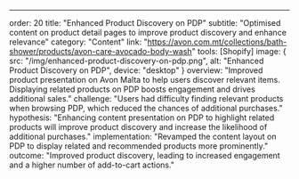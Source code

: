 ---
order: 20
title: "Enhanced Product Discovery on PDP"
subtitle: "Optimised content on product detail pages to improve product discovery and enhance relevance"
category: "Content"
link: "https://avon.com.mt/collections/bath-shower/products/avon-care-avocado-body-wash"
tools: [Shopify]
image: {
    src: "/img/enhanced-product-discovery-on-pdp.png",
    alt: "Enhanced Product Discovery on PDP",
    device: "desktop"
}
overview: "Improved product presentation on Avon Malta to help users discover relevant items. Displaying related products on PDP boosts engagement and drives additional sales."
challenge: "Users had difficulty finding relevant products when browsing PDP, which reduced the chances of additional purchases."
hypothesis: "Enhancing content presentation on PDP to highlight related products will improve product discovery and increase the likelihood of additional purchases."
implementation: "Revamped the content layout on PDP to display related and recommended products more prominently."
outcome: "Improved product discovery, leading to increased engagement and a higher number of add-to-cart actions."